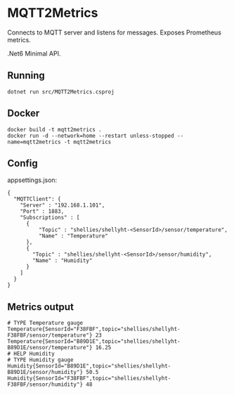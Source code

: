 # MQTT2Metrics
Connects to MQTT server and listens for messages.  Exposes Prometheus metrics.

.Net6 Minimal API.

## Running
```dotnet run src/MQTT2Metrics.csproj```

## Docker
```
docker build -t mqtt2metrics .
docker run -d --network=home --restart unless-stopped --name=mqtt2metrics -t mqtt2metrics
```

## Config
appsettings.json:
```
{
  "MQTTClient": {
    "Server" : "192.168.1.101",
    "Port" : 1883,
    "Subscriptions" : [
      {
          "Topic" : "shellies/shellyht-<SensorId>/sensor/temperature",
          "Name" : "Temperature"
      },
      {
        "Topic" : "shellies/shellyht-<SensorId>/sensor/humidity",
        "Name" : "Humidity"
      }
    ]
  }
}
```

## Metrics output
```
# TYPE Temperature gauge
Temperature{SensorId="F38FBF",topic="shellies/shellyht-F38FBF/sensor/temperature"} 23
Temperature{SensorId="B89D1E",topic="shellies/shellyht-B89D1E/sensor/temperature"} 16.25
# HELP Humidity 
# TYPE Humidity gauge
Humidity{SensorId="B89D1E",topic="shellies/shellyht-B89D1E/sensor/humidity"} 50.5
Humidity{SensorId="F38FBF",topic="shellies/shellyht-F38FBF/sensor/humidity"} 48
```
